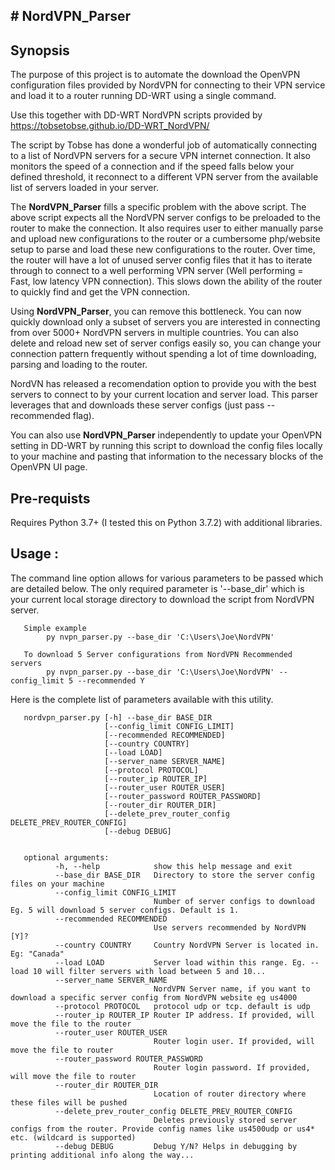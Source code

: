 ## # NordVPN_Parser

## Synopsis
The purpose of this project is to automate the download the OpenVPN configuration files provided by NordVPN for connecting to their VPN service and load it to a router running DD-WRT using a single command. 

Use this together with DD-WRT NordVPN scripts provided by https://tobsetobse.github.io/DD-WRT_NordVPN/

The script by Tobse has done a wonderful job of automatically connecting to a list of NordVPN servers for a secure VPN internet connection. It also monitors the speed of a connection and if the speed falls below your defined threshold, it reconnect to a different VPN server from the available list of servers loaded in your server.

The <b>NordVPN_Parser</b> fills a specific problem with the above script. The above script expects all the NordVPN server configs to be preloaded to the router to make the connection. It also requires user to either manually parse and upload new configurations to the router or a cumbersome php/website setup to parse and load these new configurations to the router. 
Over time, the router will have a lot of unused server config files that it has to iterate through to connect to a well performing VPN server (Well performing = Fast, low latency VPN connection). This slows down the ability of the router to quickly find and get the VPN connection.

Using <b>NordVPN_Parser</b>, you can remove this bottleneck. You can now quickly download only a subset of servers you are interested in connecting from over 5000+ NordVPN servers in multiple countries. You can also delete and reload new set of server configs easily so, you can change your connection pattern frequently without spending a lot of time downloading, parsing and loading to the router.

NordVN has released a recomendation option to provide you with the best servers to connect to by your current location and server load. This parser leverages that and downloads these server configs (just pass --recommended flag).

You can also use <b>NordVPN_Parser</b> independently to update your OpenVPN setting in DD-WRT by running this script to download the config files locally to your machine and pasting that information to the necessary blocks of the OpenVPN UI page.

## Pre-requists
Requires Python 3.7+ (I tested this on Python 3.7.2) with additional libraries.


## Usage :
The command line option allows for various parameters to be passed which are detailed below. The only required parameter is '--base_dir' which is your current local storage directory to download the script from NordVPN server. 

       Simple example
            py nvpn_parser.py --base_dir 'C:\Users\Joe\NordVPN'

       To download 5 Server configurations from NordVPN Recommended servers
            py nvpn_parser.py --base_dir 'C:\Users\Joe\NordVPN' --config_limit 5 --recommended Y
              

Here is the complete list of parameters available with this utility.

       nordvpn_parser.py [-h] --base_dir BASE_DIR
                         [--config_limit CONFIG_LIMIT]
                         [--recommended RECOMMENDED] 
                         [--country COUNTRY]
                         [--load LOAD] 
                         [--server_name SERVER_NAME]
                         [--protocol PROTOCOL] 
                         [--router_ip ROUTER_IP]
                         [--router_user ROUTER_USER]
                         [--router_password ROUTER_PASSWORD]
                         [--router_dir ROUTER_DIR]
                         [--delete_prev_router_config DELETE_PREV_ROUTER_CONFIG]
                         [--debug DEBUG]


       optional arguments:
              -h, --help            show this help message and exit
              --base_dir BASE_DIR   Directory to store the server config files on your machine
              --config_limit CONFIG_LIMIT
                                    Number of server configs to download Eg. 5 will download 5 server configs. Default is 1.
              --recommended RECOMMENDED
                                    Use servers recommended by NordVPN [Y]? 
              --country COUNTRY     Country NordVPN Server is located in. Eg: "Canada" 
              --load LOAD           Server load within this range. Eg. --load 10 will filter servers with load between 5 and 10...
              --server_name SERVER_NAME
                                    NordVPN Server name, if you want to download a specific server config from NordVPN website eg us4000
              --protocol PROTOCOL   protocol udp or tcp. default is udp
              --router_ip ROUTER_IP Router IP address. If provided, will move the file to the router
              --router_user ROUTER_USER
                                    Router login user. If provided, will move the file to router
              --router_password ROUTER_PASSWORD
                                    Router login password. If provided, will move the file to router
              --router_dir ROUTER_DIR
                                    Location of router directory where these files will be pushed
              --delete_prev_router_config DELETE_PREV_ROUTER_CONFIG
                                    Deletes previously stored server configs from the router. Provide config names like us4500udp or us4* etc. (wildcard is supported)
              --debug DEBUG         Debug Y/N? Helps in debugging by printing additional info along the way...

